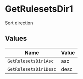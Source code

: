 # GetRulesetsDir1

Sort direction


## Values

| Name                  | Value                 |
| --------------------- | --------------------- |
| `GetRulesetsDir1Asc`  | asc                   |
| `GetRulesetsDir1Desc` | desc                  |